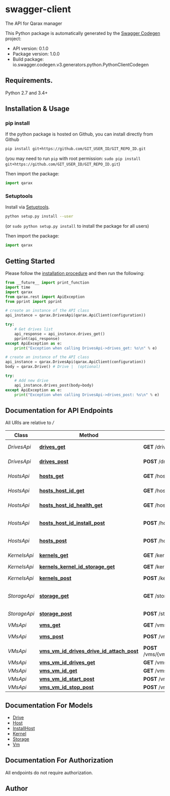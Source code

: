 # swagger-client
The API for Qarax manager

This Python package is automatically generated by the [Swagger Codegen](https://github.com/swagger-api/swagger-codegen) project:

- API version: 0.1.0
- Package version: 1.0.0
- Build package: io.swagger.codegen.v3.generators.python.PythonClientCodegen

## Requirements.

Python 2.7 and 3.4+

## Installation & Usage
### pip install

If the python package is hosted on Github, you can install directly from Github

```sh
pip install git+https://github.com/GIT_USER_ID/GIT_REPO_ID.git
```
(you may need to run `pip` with root permission: `sudo pip install git+https://github.com/GIT_USER_ID/GIT_REPO_ID.git`)

Then import the package:
```python
import qarax 
```

### Setuptools

Install via [Setuptools](http://pypi.python.org/pypi/setuptools).

```sh
python setup.py install --user
```
(or `sudo python setup.py install` to install the package for all users)

Then import the package:
```python
import qarax
```

## Getting Started

Please follow the [installation procedure](#installation--usage) and then run the following:

```python
from __future__ import print_function
import time
import qarax
from qarax.rest import ApiException
from pprint import pprint

# create an instance of the API class
api_instance = qarax.DrivesApi(qarax.ApiClient(configuration))

try:
    # Get drives list
    api_response = api_instance.drives_get()
    pprint(api_response)
except ApiException as e:
    print("Exception when calling DrivesApi->drives_get: %s\n" % e)

# create an instance of the API class
api_instance = qarax.DrivesApi(qarax.ApiClient(configuration))
body = qarax.Drive() # Drive |  (optional)

try:
    # Add new drive
    api_instance.drives_post(body=body)
except ApiException as e:
    print("Exception when calling DrivesApi->drives_post: %s\n" % e)
```

## Documentation for API Endpoints

All URIs are relative to */*

Class | Method | HTTP request | Description
------------ | ------------- | ------------- | -------------
*DrivesApi* | [**drives_get**](docs/DrivesApi.md#drives_get) | **GET** /drives/ | Get drives list
*DrivesApi* | [**drives_post**](docs/DrivesApi.md#drives_post) | **POST** /drives/ | Add new drive
*HostsApi* | [**hosts_get**](docs/HostsApi.md#hosts_get) | **GET** /hosts | Get hosts list
*HostsApi* | [**hosts_host_id_get**](docs/HostsApi.md#hosts_host_id_get) | **GET** /hosts/{hostId} | Get host by ID
*HostsApi* | [**hosts_host_id_health_get**](docs/HostsApi.md#hosts_host_id_health_get) | **GET** /hosts/{hostId}/health | Host health check
*HostsApi* | [**hosts_host_id_install_post**](docs/HostsApi.md#hosts_host_id_install_post) | **POST** /hosts/{hostId}/install | Install qarax node on host
*HostsApi* | [**hosts_post**](docs/HostsApi.md#hosts_post) | **POST** /hosts | Create new host
*KernelsApi* | [**kernels_get**](docs/KernelsApi.md#kernels_get) | **GET** /kernels/ | get kernels list
*KernelsApi* | [**kernels_kernel_id_storage_get**](docs/KernelsApi.md#kernels_kernel_id_storage_get) | **GET** /kernels/{kernelId}/storage | 
*KernelsApi* | [**kernels_post**](docs/KernelsApi.md#kernels_post) | **POST** /kernels/ | Add new kernel
*StorageApi* | [**storage_get**](docs/StorageApi.md#storage_get) | **GET** /storage/ | get storages list
*StorageApi* | [**storage_post**](docs/StorageApi.md#storage_post) | **POST** /storage/ | Add new storage
*VMsApi* | [**vms_get**](docs/VMsApi.md#vms_get) | **GET** /vms/ | get vms list
*VMsApi* | [**vms_post**](docs/VMsApi.md#vms_post) | **POST** /vms/ | Add new VM
*VMsApi* | [**vms_vm_id_drives_drive_id_attach_post**](docs/VMsApi.md#vms_vm_id_drives_drive_id_attach_post) | **POST** /vms/{vmId}/drives/{driveId}/attach | Add drive to VM
*VMsApi* | [**vms_vm_id_drives_get**](docs/VMsApi.md#vms_vm_id_drives_get) | **GET** /vms/{vmId}/drives/ | 
*VMsApi* | [**vms_vm_id_get**](docs/VMsApi.md#vms_vm_id_get) | **GET** /vms/{vmId}/ | VM details
*VMsApi* | [**vms_vm_id_start_post**](docs/VMsApi.md#vms_vm_id_start_post) | **POST** /vms/{vmId}/start | Start VM
*VMsApi* | [**vms_vm_id_stop_post**](docs/VMsApi.md#vms_vm_id_stop_post) | **POST** /vms/{vmId}/stop | Stop VM

## Documentation For Models

 - [Drive](docs/Drive.md)
 - [Host](docs/Host.md)
 - [InstallHost](docs/InstallHost.md)
 - [Kernel](docs/Kernel.md)
 - [Storage](docs/Storage.md)
 - [Vm](docs/Vm.md)

## Documentation For Authorization

 All endpoints do not require authorization.


## Author


